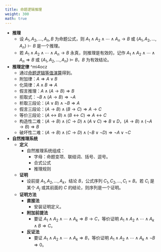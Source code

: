 ```yaml
---
title: 命题逻辑推理
weight: 300
math: true
---
```


- **推理**
    - 设 $A_1,A_2,\dots,A_n,B$ 为命题公式，则 $A_1 \land A_2 \land \cdots \land A_n \to B$ 或 $\{A_1,A_2,\dots,A_n\} \vdash B$ 是一个推理。
    - 若 $A_1 \land A_2 \land \cdots \land A_n \to B$ 永真，则推理是有效的，记作 $A_1 \land A_2 \land \cdots \land A_n \Rightarrow B$ 或 $\{A_1,A_2,\dots,A_n\} \models B$，$B$ 为有效结论。
- **推理定律** ^mi4ocz
    - 通过[命题逻辑等值演算](/notes/docs/mathematics/discrete-mathematics/proposition-logic-calculation)得到。
    - 附加律：$A \Rightarrow A \lor B$
    - 化简律：$A \land B \Rightarrow A$
    - 假言推理：$A \land (A \to B) \Rightarrow B$
    - 拒取式：$\neg B \land (A \to B) \Rightarrow \neg A$
    - 析取三段论：$(A \lor B) \land \neg B \Rightarrow A$
    - 假言三段论：$(A \to B) \land (B \to C) \Rightarrow A \to C$
    - 等价三段论：$(A \leftrightarrow B) \land (B \leftrightarrow C) \Rightarrow A \leftrightarrow C$
    - 构造性二难：$(A \to B) \land (C \to D) \land (A \lor C) \Rightarrow B \lor D$，$(A \to B) \land (\neg A \to B) \Rightarrow B$
    - 破坏性二难：$(A \to B) \land (C \to D) \land (\neg B \lor \neg D) \Rightarrow \neg A \lor \neg C$
- **自然推理系统**
    - **定义**
        - 自然推理系统组成：
            - 字母：命题变项、联结词、括号、逗号。
            - 合式公式
            - 推理规则
    - **证明**
        - 设前提 $A_1,A_2,\dots,A_k$，结论 $B$，公式序列 $C_1,C_2,\dots,C_l = B$。若 $C_i$ 是某个 $A_j$ 或其前面的 $C$ 的结论，则序列是一个证明。
    - **证明方法**
        - **直接法**
            - 安装证明定义。
        - **附加前提法**
            - 要证 $A_1 \land A_2 \land \cdots \land A_k \Rightarrow B \to C$，等价证明 $A_1 \land A_2 \land \cdots \land A_k \land B \Rightarrow C$。
        - **反证法**
            - 要证 $A_1 \land A_2 \land \cdots \land A_k \Rightarrow B$，等价证明 $A_1 \land A_2 \land \cdots \land A_k \land \neg B \Rightarrow 0$。
